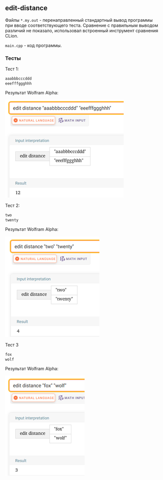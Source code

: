 ## edit-distance

Файлы `*.my.out` - перенаправленный стандартный вывод программы при вводе соответствующего теста. Сравнение с правильным выводом различий не показало, использовал встроенный инструмент сравнения CLion.

`main.cpp` - код программы.

### Тесты

Тест 1:

```
aaabbbcccddd
eeefffggghhh
```

Результат Wolfram Alpha:

![img.png](images/test1.png)

Тест 2:

```
two
twenty
```

Результат Wolfram Alpha:

![img_1.png](images/test2.png)

Тест 3

```
fox
wolf
```

Результат Wolfram Alpha:

![img_2.png](images/test3.png)